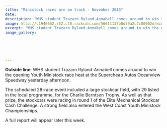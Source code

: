 ```yaml
---
title: "Ministock races are on track - November 2015"
date: 
description: "WHS student Trazarn Ryland-Annabell comes around to win the opening Youth Ministock race heat at the Supercheap Autos Oceanview Speedway yesterday afternoon, Wanganui Chronicle article on 30/11/15..."
image: http://c1940652.r52.cf0.rackcdn.com/56611137b8d39a2c7c00002d/mini-stocks-trazarn-ryland-annabell-30.11.15-chron.jpg
excerpt: "WHS student Trazarn Ryland-Annabell comes around to win the opening Youth Ministock race heat at the Supercheap Autos Oceanview Speedway yesterday afternoon."
image_gallery:
    
    
    
    
    
---
```


<p><strong>Outside line</strong>: WHS student Trazarn Ryland-Annabell comes around to win the opening Youth Ministock race heat at the Supercheap Autos Oceanview Speedway yesterday afternoon.</p>
<p>The scheduled 28-race event included a large stockcar field, with 29 listed in the local programme, for the Charlie Berntsen Trophy. As well as that prize, the stockcars were racing in round 1 of the Elite Mechanical Stockcar Cash Challenge. A strong field also entered the West Coast Youth Ministock Championships.</p>
<p>A full report will appear later this week.</p>


